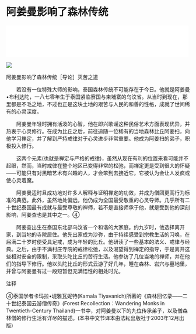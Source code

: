 # 阿姜曼影响了森林传统

<iframe frameborder="0" marginwidth="0" marginheight="0" width=500 height=86 src="./mp3/8-0.mp3"></iframe>

![](./img/8-0.webp)

阿姜曼影响了森林传统［导论］灭苦之道

　　若没有一位特殊大师的影响，泰国森林传统不可能存在于今日。他就是阿姜曼•布利达陀，一八七零年生于泰国紧临寮国与柬埔寨的乌汶省。从当时到现在，那里都是不毛之地，不过也正是这块土地的艰苦与人民的和善的性格，成就了世间稀有的心灵深度。

　　阿姜曼年轻时拥有活泼的心智，他在即兴歌谣这种民俗艺术方面表现优异，并热衷于心灵修行。在成为比丘之后，前往追随一位稀有的当地森林比丘阿姜扫，向他学习禅定，并了解到严持戒律对于心灵进步非常重要。他成为阿姜扫的弟子，积极投入修行。

　　这两个元素(也就是禅定与严格的戒律)，虽然从现在有利的位置来看可能并不起眼，然而，当时戒律在整个地区已变得非常的松弛，而禅定更是受到很大的怀疑——可能只有对黑暗艺术有兴趣的人，才会笨到去接近它，它被认为会让人发疯或使心灵着魔。

　　阿姜曼适时且成功地对许多人解释与证明禅定的功效，并成为僧团更高行为标准的典范。此外，虽然地处偏远，他仍成为全国最受敬重的心灵导师。几乎所有二十世纪泰国最有成就与最受尊敬的禅师，若不是直接师承于他，就是受到他的深刻影响，阿姜查也是其中之一。④

　　阿姜查出生在泰国东北部乌汶省一个和谐的大家庭。约九岁时，他选择离开家，到当地的寺院居住。他先出家成为沙弥，由于持续感受到宗教生活的习唤，在届满二十岁时便受具足戒，成为年轻的比丘。他研读了一些基本的法义、戒律与经典。之后，由于不满村庄寺院的戒律松弛，以及渴望得到禅定的指导，于是离开这些相对安全的限制，采取头陀比丘的苦行生活。他参访了几位当地的禅师，并在他们的指导下修行。他以头陀比丘的形式云游了好几年，睡在森林、岩穴与墓地里，并曾与阿姜曼有过一段短暂但充满悟性的相处时光。

注释

④泰国学者卡玛拉•堤雅瓦妮特(Kamala Tiyavanich)所著的《森林回忆录——二十世纪泰国云游僧传奇》(Forest Recollection：Wandering Monks in Twentieth-Century Thailand)一书中，对阿姜曼以下的九位传承弟子，以及僧森林僧的修行生活有详尽的描述。(本书中文节译本由法耘出版社于2003年12月出版)

 

